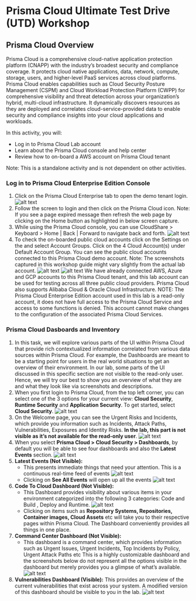 # Prisma Cloud Ultimate Test Drive (UTD) Workshop
## Prisma Cloud Overview
Prisma Cloud is a comprehensive cloud-native application protection platform (CNAPP) with the industry’s broadest security and compliance coverage. It protects cloud native applications, data, network, compute, storage, users, and higher-level PaaS services across cloud platforms. Prisma Cloud enables capabilities such as Cloud Security Posture Management (CSPM) and Cloud Workload Protection Platform (CWPP) for comprehensive visibility and threat detection across your organization’s hybrid, multi-cloud infrastructure. It dynamically discovers resources as they are deployed and correlates cloud-service-provided data to enable security and compliance insights into your cloud applications and workloads.

In this activity, you will:
* Log in to Prisma Cloud Lab account
* Learn about the Prisma Cloud console and help center
* Review how to on-board a AWS account on Prisma Cloud tenant

Note: This is a standalone activity and is not dependent on other activities.

### Log in to Prisma Cloud Enterprise Edition Console
1. Click on the Prisma Cloud Enterprise tab to open the demo tenant login.
![alt text](/resources/pcs-screen-1.png)
2. Follow the screen to login and then click on the Prisma Cloud icon.
Note: If you see a page expired message then refresh the web page by clicking on the Home button as highlighted in below screen capture.
3. While using the Prisma Cloud console, you can use CloudShare > Keyboard > Home | Back | Forward to navigate back and forth.
![alt text](/resources/pcs-screen-2.png)
4. To check the on-boarded public cloud accounts click on the Settings on the and select Account Groups. Click on the 4 Cloud Account(s) under Default Account Group. You can see the public cloud accounts connected to this Prisma Cloud demo account.
Note: The screenshots captured in this workshop guide might vary slightly from the actual lab account.
![alt text](/resources/pcs-screen-3.png)
![alt text](/resources/pcs-screen-4.png)
We have already connected AWS, Azure and GCP accounts to this Prisma Cloud tenant, and this lab account can be used for testing across all three public cloud providers. Prisma Cloud also supports Alibaba Cloud & Oracle Cloud Infrastructure.
NOTE: The Prisma Cloud Enterprise Edition account used in this lab is a read-only account, it does not have full access to the Prisma Cloud Service and access to some functions is denied. This account cannot make changes to the configuration of the associated Prisma Cloud Services.

### Prisma Cloud Dasboards and Inventory
1. In this task, we will explore various parts of the UI within Prisma Cloud that provide rich contextualized information correlated from various data sources within Prisma Cloud. For example, the Dashboards are meant to be a starting point for users in the real world situations to get an overview of their environment. In our lab, some parts of the UI discussed in this specific section are not visible to the read-only user. Hence, we will try our best to show you an overview of what they are and what they look like via screenshots and descriptions.
2. When you first login to Prisma Cloud, from the top left corner, you can select one of the 3 options for your current view: **Cloud Security**, **Runtime Security** and **Application Security**. To get started, select **Cloud Security**.
![alt text](/resources/pcs-screen-5.png)
3. On the Welcome page, you can see the Urgent Risks and Incidents, which provide you information such as Incidents, Attack Paths, Vulnerabilities, Exposures and Identity Risks. **In the lab, this part is not visible as it’s not available for the read-only user**.
![alt text](/resources/pcs-screen-6.png)
4. When you select **Prisma Cloud > Cloud Security > Dashboards**, by default you will be able to see four dashboards and also the **Latest Events** section.
![alt text](/resources/pcs-screen-7.png)
5. **Latest Events (Not Visible):**
    * This presents immediate things that need your attention. This is a continuous real-time feed of events
    ![alt text](/resources/pcs-screen-8.png)
    * Clicking on **See All Events** will open up all the events
    ![alt text](/resources/pcs-screen-9.png)
6. **Code To Cloud Dashboard (Not Visible):**
    * This Dashboard provides visibility about various items in your environment categorized into the following 3 categories: Code and Build , Deploy and Runtime. 
    ![alt text](/resources/pcs-screen-10.png)
    * Clicking on items such as **Repository Systems, Repositories, Container images, Cloud Assets** etc will take you to their respective pages within Prisma Cloud. The Dashboard conveniently provides all things in one place.
7. **Command Center Dashboard (Not Visible):**
    * This dashboard is a command center, which provides information such as Urgent Issues, Urgent Incidents, Top Incidents by Policy, Urgent Attack Paths etc This is a highly customizable dashboard and the screenshots below do not represent all the options visible in the dashboard but merely provides you a glimpse of what’s available.
    ![alt text](/resources/pcs-screen-11.png)
8. **Vulnerabilities Dashboard (Visible):** This provides an overview of the current vulnerabilities that exist across your system. A modified version of this dashboard should be visible to you in the lab.
    ![alt text](/resources/pcs-screen-12.png) 
